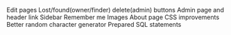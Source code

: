 Edit pages
Lost/found(owner/finder) delete(admin) buttons
Admin page and header link
Sidebar
Remember me
Images
About page
CSS improvements
Better random character generator
Prepared SQL statements